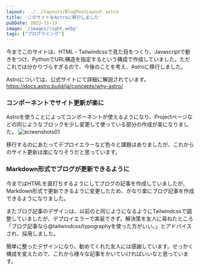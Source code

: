 ```yaml
---
layout: ../../layouts/BlogPostLayout.astro
title: 'このサイトをAstroに移行しました'
pubDate: 2023-11-13
image: '/images/right.webp'
tags: ["プログラミング"]
---
```


今までこのサイトは、HTML・Tailwindcssで見た目をつくり、Javascriptで動きをつけ、PythonでURL構造を指定するという構成で作成していました。ただこれでは分かりづらすぎるので、今後のことを考え、Astroに移行しました。

Astroについては、公式サイトにて詳細に解説されています。
https://docs.astro.build/ja/concepts/why-astro/

### コンポーネントでサイト更新が楽に
Astroを使うことによってコンポーネントが使えるようになり、Projectページなどの同じようなブロックを少し変更して使っている部分の作成が楽になりました。
![screenshots01](/images/project-page.webp)

移行するのにあたってデプロイエラーなど色々と課題はありましたが、これからのサイト更新は楽になりそうだと思っています。

### Markdown形式でブログが更新できるように
今まではHTMLを直打ちするようにしてブログの記事を作成していましたが、Markdown形式で更新できるように変更したため、かなり楽にブログ記事を作成できるようになりました。

またブログ記事のデザインは、以前のと同じようになるようにTailwindcssで調整していましたが、デプロイエラーで実装できず。解決策を友人に尋ねたところ「ブログ記事なら@tailwindcss/typographyを使った方がいい。」とアドバイスされ、採用しました。

簡単に整ったデザインになり、勧めてくれた友人には感謝しています。せっかく構成を変えたので、これから様々な記事をかいていければいいなと思っています。